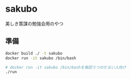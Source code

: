 # sakubo

美しき策謀の勉強会用のやつ

## 準備

```sh
docker build ./ -t sakubo
docker run -it sakubo /bin/bash
```

```sh
# docker run -it sakubo /bin/bashを毎回うつのだるい人向け
./run
```
